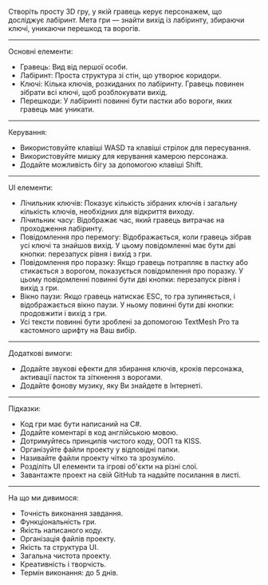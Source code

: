 Створіть просту 3D гру, у якій гравець керує персонажем, що досліджує
лабіринт. Мета гри — знайти вихід із лабіринту, збираючи ключі, уникаючи
перешкод та ворогів.
______________________________________________________________________
Основні елементи:
- Гравець: Вид від першої особи.
- Лабіринт: Проста структура зі стін, що утворює коридори.
- Ключі: Кілька ключів, розкиданих по лабіринту. Гравець повинен
зібрати всі ключі, щоб розблокувати вихід.
- Перешкоди: У лабіринті повинні бути пастки або вороги, яких гравець
має уникати.
______________________________________________________________________
Керування:
- Використовуйте клавіші WASD та клавіші стрілок для пересування.
- Використовуйте мишку для керування камерою персонажа.
- Додайте можливість бігу за допомогою клавіші Shift.
______________________________________________________________________
UI елементи:
- Лічильник ключів: Показує кількість зібраних ключів і загальну
кількість ключів, необхідних для відкриття виходу.
- Лічильник часу: Відображає час, який гравець витрачає на
проходження лабіринту.
- Повідомлення про перемогу: Відображається, коли гравець зібрав усі
ключі та знайшов вихід. У цьому повідомленні має бути дві кнопки:
перезапуск рівня і вихід з гри.
- Повідомлення про поразку: Якщо гравець потрапляє в пастку або
стикається з ворогом, показується повідомлення про поразку. У цьому
повідомленні повинні бути дві кнопки: перезапуск рівня і вихід з гри.
- Вікно паузи: Якщо гравець натискає ESC, то гра зупиняється, і
відображається вікно паузи. У ньому повинні бути дві кнопки:
продовжити і вихід з гри.
- Усі тексти повинні бути зроблені за допомогою TextMesh Pro та
кастомного шрифту на Ваш вибір.
______________________________________________________________________
Додаткові вимоги:
- Додайте звукові ефекти для збирання ключів, кроків персонажа,
активації пасток та зіткнення з ворогами.
- Додайте фонову музику, яку Ви знайдете в Інтернеті.
______________________________________________________________________
Підказки:
- Код гри має бути написаний на C#.
- Додайте коментарі в код англійською мовою.
- Дотримуйтесь принципів чистого коду, ООП та KISS.
- Організуйте файли проекту у відповідні папки.
- Називайте файли проекту чітко та зрозуміло.
- Розділіть UI елементи та ігрові об'єкти на різні слої.
- Завантажте проект на свій GitHub та надайте посилання в листі.
______________________________________________________________________
На що ми дивимося:
- Точність виконання завдання.
- Функціональність гри.
- Якість написаного коду.
- Організація файлів проекту.
- Якість та структура UI.
- Загальна чистота проекту.
- Креативність і творчість.
- Термін виконання: до 5 днів.

